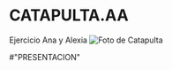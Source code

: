 # CATAPULTA.AA
Ejercicio Ana y Alexia
![Foto de Catapulta](\Users\cerve\OneDrive\Documentos\BCNFEMTECH\CATAPULTA.AA\fotocatapulta.jpg)


#"PRESENTACION"
